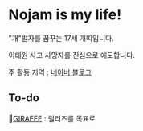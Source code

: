 # Nojam is my life!
"개"발자를 꿈꾸는 17세 개띠입니다.  
  
이태원 사고 사망자를 진심으로 애도합니다.  
  
주 활동 지역 : [네이버 블로그](https://blog.naver.com/tvasuper)
## To-do
🎪[GIRAFFE](https://github.com/tvasuper/minemake/tree/main/MCSV%20Giraffe) : 릴리즈를 목표로
